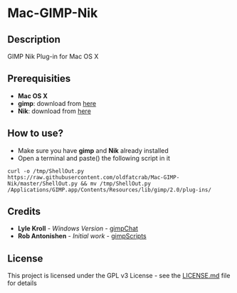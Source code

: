 # Mac-GIMP-Nik

## Description

GIMP Nik Plug-in for Mac OS X

## Prerequisities

- **Mac OS X**
- **gimp**: download from [here](https://www.gimp.org/downloads/)
- **Nik**: download from [here](https://www.google.com/nikcollection/)

## How to use?

- Make sure you have **gimp** and **Nik** already installed 
- Open a terminal and paste() the following script in it

```
curl -o /tmp/ShellOut.py https://raw.githubusercontent.com/oldfatcrab/Mac-GIMP-Nik/master/ShellOut.py && mv /tmp/ShellOut.py /Applications/GIMP.app/Contents/Resources/lib/gimp/2.0/plug-ins/
```

## Credits

- **Lyle Kroll** - *Windows Version* - [gimpChat](http://gimpchat.com/viewtopic.php?f=9&t=13847&start=10#p188412)
- **Rob Antonishen** - *Initial work* - [gimpScripts](http://registry.gimp.org/node/24977)

## License

This project is licensed under the GPL v3 License - see the [LICENSE.md](LICENSE.md) file for details
